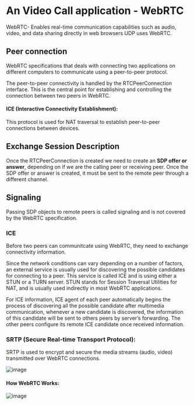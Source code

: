 
# An Video Call application - WebRTC

WebRTC- Enables real-time communication capabilities such as audio, video, and data sharing directly in web browsers
UDP uses WebRTC.


## Peer connection

WebRTC specifications that deals with connecting two applications on different computers to communicate using a peer-to-peer protocol.

The peer-to-peer connectivity is handled by the RTCPeerConnection interface. This is the central point for establishing and controlling the connection between two peers in WebRTC.
#### ICE (Interactive Connectivity Establishment): 
This protocol is used for NAT traversal to establish peer-to-peer connections between devices.

## Exchange Session Description

Once the RTCPeerConnection is created we need to create an **SDP offer or answer**, depending on if we are the calling peer or receiving peer. Once the SDP offer or answer is created, it must be sent to the remote peer through a different channel.
## Signaling

Passing SDP objects to remote peers is called signaling and is not covered by the WebRTC specification. 

### ICE 
Before two peers can communitcate using WebRTC, they need to exchange connectivity information.

Since the network conditions can vary depending on a number of factors, an external service is usually used for discovering the possible candidates for connecting to a peer. This service is called ICE and is using either a STUN or a TURN server. STUN stands for Session Traversal Utilities for NAT, and is usually used indirectly in most WebRTC applications.

For ICE information, ICE agent of each peer automatically begins the process of discovering all the possible candidate after multimedia communication, whenever a new candidate is discovered, the information of this candidate will be sent to others peers by server’s forwarding. The other peers configure its remote ICE candidate once received information. 

### SRTP (Secure Real-time Transport Protocol): 
SRTP is used to encrypt and secure the media streams (audio, video) transmitted over WebRTC connections.

![image](https://github.com/arpitjaiswal12/WebRTC_project/assets/97618151/de1682a4-bcc7-40bf-98de-a2d278d763d3)

#### How WebRTC Works:
![image](https://github.com/arpitjaiswal12/WebRTC_project/assets/97618151/4e9bd640-8b07-43da-8f83-35b212130d81)



